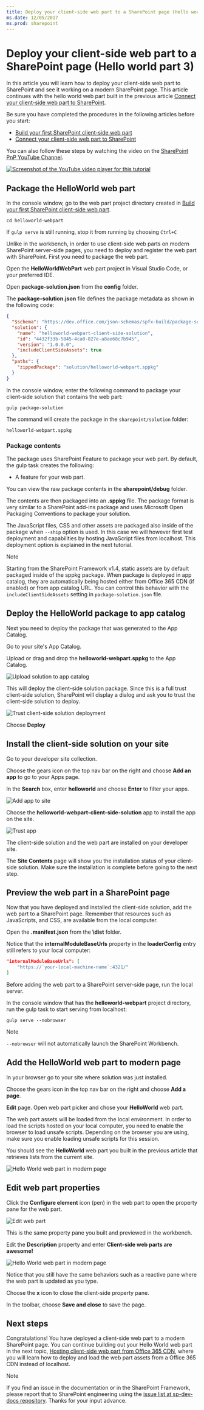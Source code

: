 ```yaml
---
title: Deploy your client-side web part to a SharePoint page (Hello world part 3)
ms.date: 12/05/2017
ms.prod: sharepoint
---
```



# Deploy your client-side web part to a SharePoint page (Hello world part 3)

In this article you will learn how to deploy your client-side web part to SharePoint and see it working on a modern SharePoint page. This article continues with the hello world web part built in the previous article [Connect your client-side web part to SharePoint](./connect-to-sharepoint.md).

Be sure you have completed the procedures in the following articles before you start:

* [Build your first SharePoint client-side web part](./build-a-hello-world-web-part.md)
* [Connect your client-side web part to SharePoint](./connect-to-sharepoint.md)

You can also follow these steps by watching the video on the [SharePoint PnP YouTube Channel](https://www.youtube.com/watch?v=BpJ01ahxbiY&index=4&list=PLR9nK3mnD-OXvSWvS2zglCzz4iplhVrKq). 

<a href="https://www.youtube.com/watch?v=BpJ01ahxbiY&index=4&list=PLR9nK3mnD-OXvSWvS2zglCzz4iplhVrKq">
<img src="../../../images/spfx-youtube-tutorial3.png" alt="Screenshot of the YouTube video player for this tutorial" />
</a>


## Package the HelloWorld web part

In the console window, go to the web part project directory created in [Build your first SharePoint client-side web part](./build-a-hello-world-web-part.md).

```
cd helloworld-webpart
```

If `gulp serve` is still running, stop it from running by choosing `Ctrl+C`

Unlike in the workbench, in order to use client-side web parts on modern SharePoint server-side pages, you need to deploy and register the web part with SharePoint. First you need to package the web part.

Open the **HelloWorldWebPart** web part project in Visual Studio Code, or your preferred IDE.

Open **package-solution.json** from the **config** folder.

The **package-solution.json** file defines the package metadata as shown in the following code:

```json
{
  "$schema": "https://dev.office.com/json-schemas/spfx-build/package-solution.schema.json",
  "solution": {
    "name": "helloworld-webpart-client-side-solution",
    "id": "4432f33b-5845-4ca0-827e-a8ae68c7b945",
    "version": "1.0.0.0",
    "includeClientSideAssets": true
  },
  "paths": {
    "zippedPackage": "solution/helloworld-webpart.sppkg"
  }
}

```

In the console window, enter the following command to package your client-side solution that contains the web part:

```
gulp package-solution
```

The command will create the package in the `sharepoint/solution` folder:

```
helloworld-webpart.sppkg
```

### Package contents

The package uses SharePoint Feature to package your web part. By default, the gulp task creates the following:

* A feature for your web part.

You can view the raw package contents in the **sharepoint/debug** folder. 

The contents are then packaged into an **.sppkg** file. The package format is very similar to a SharePoint add-ins package and uses Microsoft Open Packaging Conventions to package your solution. 

The JavaScript files, CSS and other assets are packaged also inside of the package when `--ship` option is used. In this case we will however first test deployment and capabilities by hosting JavaScript files from localhost. This deployment option is explained in the next tutorial. 

> [!NOTE]
> Starting from the SharePoint Framework v1.4, static assets are by default packaged inside of the sppkg package. When package is deployed in app catalog, they are automatically being hosted either from Office 365 CDN (if enabled) or from app catalog URL. You can control this behavior with the `includeClientSideAssets` setting in `package-solution.json` file.


## Deploy the HelloWorld package to app catalog

Next you need to deploy the package that was generated to the App Catalog.

Go to your site's App Catalog.

Upload or drag and drop the **helloworld-webpart.sppkg** to the App Catalog.

![Upload solution to app catalog](../../../images/upload-solution-app-catalog.png) 

This will deploy the client-side solution package. Since this is a full trust client-side solution, SharePoint will display a dialog and ask you to trust the client-side solution to deploy.

![Trust client-side solution deployment](../../../images/sp-app-deploy-trust.png) 
	
Choose **Deploy**

## Install the client-side solution on your site

Go to your developer site collection.

Choose the gears icon on the top nav bar on the right and choose **Add an app** to go to your Apps page.

In the **Search** box, enter **helloworld** and choose **Enter** to filter your apps.
	
![Add app to site](../../../images/install-app-your-site.png)
	
Choose the **helloworld-webpart-client-side-solution** app to install the app on the site.
	
![Trust app](../../../images/app-installed-your-site.png)

The client-side solution and the web part are installed on your developer site.

The **Site Contents** page will show you the installation status of your client-side solution. Make sure the installation is complete before going to the next step.

## Preview the web part in a SharePoint page

Now that you have deployed and installed the client-side solution, add the web part to a SharePoint page. Remember that resources such as JavaScripts, and CSS, are available from the local computer.

Open the **<your-webpart-guid>.manifest.json** from the **\dist** folder.
	
Notice that the **internalModuleBaseUrls** property in the **loaderConfig** entry still refers to your local computer:

```json
"internalModuleBaseUrls": [
	"https://`your-local-machine-name`:4321/"
]
```

Before adding the web part to a SharePoint server-side page, run the local server.
	
In the console window that has the **helloworld-webpart** project directory, run the gulp task to start serving from localhost:
	
```
gulp serve --nobrowser
```

> [!NOTE]
> `--nobrowser` will not automatically launch the SharePoint Workbench.

## Add the HelloWorld web part to modern page

In your browser go to your site where solution was just installed.
	
Choose the gears icon in the top nav bar on the right and choose **Add a page**.
	
**Edit** page. Open web part picker and chose your **HelloWorld** web part.
		
The web part assets will be loaded from the local environment. In order to load the scripts hosted on your local computer, you need to enable the browser to load unsafe scripts. Depending on the browser you are using, make sure you enable loading unsafe scripts for this session.
	
You should see the **HelloWorld** web part you built in the previous article that retrieves lists from the current site. 

![Hello World web part in modern page](../../../images/sp-wp-modern-page.png)

## Edit web part properties

Click the **Configure element** icon (pen) in the web part to open the property pane for the web part.

![Edit web part](../../../images/edit-webpart-modern-page.png)

This is the same property pane you built and previewed in the workbench.
	
Edit the **Description** property and enter **Client-side web parts are awesome!**
	
![Hello World web part in modern page](../../../images/sp-wp-modern-page-pp.png)

Notice that you still have the same behaviors such as a reactive pane where the web part is updated as you type.
	
Choose the **x** icon to close the client-side property pane.
		
In the toolbar, choose **Save and close** to save the page.

## Next steps

Congratulations! You have deployed a client-side web part to a modern SharePoint page. You can continue building out your Hello World web part in the next topic, [Hosting client-side web part from Office 365 CDN](./hosting-webpart-from-office-365-cdn.md), where you will learn how to deploy and load the web part assets from a Office 365 CDN instead of localhost.

> [!NOTE]
> If you find an issue in the documentation or in the SharePoint Framework, please report that to SharePoint engineering using the [issue list at sp-dev-docs repository](https://github.com/SharePoint/sp-dev-docs/issues). Thanks for your input advance.
